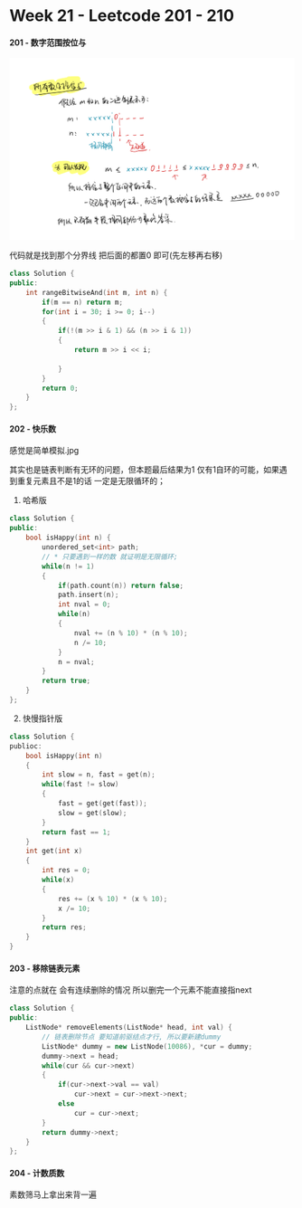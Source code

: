 <!--
 * @Description: 
 * @Versions: 
 * @Author: Vernon Cui
 * @Github: https://github.com/vernon97
 * @Date: 2021-01-07 17:11:38
 * @LastEditors: Vernon Cui
 * @LastEditTime: 2021-01-07 20:19:40
 * @FilePath: /.leetcode/Users/vernon/Leetcode-notes/week21.md
-->

# Week 21 - Leetcode 201 - 210

#### 201 - 数字范围按位与

![avatar](figs/37.jpeg)

代码就是找到那个分界线 把后面的都置0 即可(先左移再右移)

```cpp
class Solution {
public:
    int rangeBitwiseAnd(int m, int n) {
        if(m == n) return m;
        for(int i = 30; i >= 0; i--)
        {
            if(!(m >> i & 1) && (n >> i & 1))
            {
                return m >> i << i;

            }
        }
        return 0;
    }
};
```

#### 202 - 快乐数

感觉是简单模拟.jpg 

其实也是链表判断有无环的问题，但本题最后结果为1 仅有1自环的可能，如果遇到重复元素且不是1的话 一定是无限循环的；

1. 哈希版

```cpp
class Solution {
public:
    bool isHappy(int n) {
        unordered_set<int> path;
        // * 只要遇到一样的数 就证明是无限循环;
        while(n != 1)
        {
            if(path.count(n)) return false;
            path.insert(n);
            int nval = 0;
            while(n)
            {
                nval += (n % 10) * (n % 10);
                n /= 10;
            }
            n = nval;
        }
        return true;
    }
};
```

2. 快慢指针版
   
```cpp
class Solution {
publioc:
    bool isHappy(int n)
    {
        int slow = n, fast = get(n);
        while(fast != slow)
        {
            fast = get(get(fast));
            slow = get(slow);
        }
        return fast == 1;
    }
    int get(int x)
    {
        int res = 0;
        while(x)
        {
            res += (x % 10) * (x % 10);
            x /= 10;
        }
        return res;
    }
}
```


#### 203 - 移除链表元素

注意的点就在 会有连续删除的情况 所以删完一个元素不能直接指next

```cpp
class Solution {
public:
    ListNode* removeElements(ListNode* head, int val) {
        // 链表删除节点 要知道前驱结点才行, 所以要新建dummy
        ListNode* dummy = new ListNode(10086), *cur = dummy;
        dummy->next = head;
        while(cur && cur->next)
        {
            if(cur->next->val == val)
                cur->next = cur->next->next;
            else
                cur = cur->next;
        }
        return dummy->next;
    }
};
```

#### 204 - 计数质数

素数筛马上拿出来背一遍
